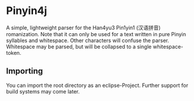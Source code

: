# Pinyin4j

A simple, lightweight parser for the Han4yu3 Pin1yin1 (汉语拼音) romanization.
Note that it can only be used for a text written in pure Pinyin syllables and whitespace.
Other characters will confuse the parser.
Whitespace may be parsed, but will be collapsed to a single whitespace-token.

## Importing

You can import the root directory as an eclipse-Project.
Further support for build systems may come later.
